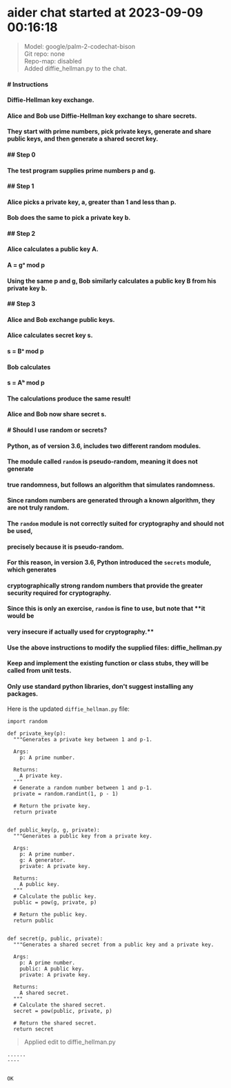 
# aider chat started at 2023-09-09 00:16:18

> Model: google/palm-2-codechat-bison  
> Git repo: none  
> Repo-map: disabled  
> Added diffie_hellman.py to the chat.  

#### # Instructions  
####   
#### Diffie-Hellman key exchange.  
####   
#### Alice and Bob use Diffie-Hellman key exchange to share secrets.  
#### They start with prime numbers, pick private keys, generate and share public keys, and then generate a shared secret key.  
####   
#### ## Step 0  
####   
#### The test program supplies prime numbers p and g.  
####   
#### ## Step 1  
####   
#### Alice picks a private key, a, greater than 1 and less than p.  
#### Bob does the same to pick a private key b.  
####   
#### ## Step 2  
####   
#### Alice calculates a public key A.  
####   
####     A = gᵃ mod p  
####   
#### Using the same p and g, Bob similarly calculates a public key B from his private key b.  
####   
#### ## Step 3  
####   
#### Alice and Bob exchange public keys.  
#### Alice calculates secret key s.  
####   
####     s = Bᵃ mod p  
####   
#### Bob calculates  
####   
####     s = Aᵇ mod p  
####   
#### The calculations produce the same result!  
#### Alice and Bob now share secret s.  
#### # Should I use random or secrets?  
####   
#### Python, as of version 3.6, includes two different random modules.  
####   
#### The module called `random` is pseudo-random, meaning it does not generate  
#### true randomness, but follows an algorithm that simulates randomness.  
#### Since random numbers are generated through a known algorithm, they are not truly random.  
####   
#### The `random` module is not correctly suited for cryptography and should not be used,  
#### precisely because it is pseudo-random.  
####   
#### For this reason, in version 3.6, Python introduced the `secrets` module, which generates  
#### cryptographically strong random numbers that provide the greater security required for cryptography.  
####   
#### Since this is only an exercise, `random` is fine to use, but note that **it would be  
#### very insecure if actually used for cryptography.**  
#### ####  
####   
#### Use the above instructions to modify the supplied files: diffie_hellman.py  
#### Keep and implement the existing function or class stubs, they will be called from unit tests.  
#### Only use standard python libraries, don't suggest installing any packages.  

Here is the updated `diffie_hellman.py` file:

```
import random

def private_key(p):
  """Generates a private key between 1 and p-1.

  Args:
    p: A prime number.

  Returns:
    A private key.
  """
  # Generate a random number between 1 and p-1.
  private = random.randint(1, p - 1)

  # Return the private key.
  return private


def public_key(p, g, private):
  """Generates a public key from a private key.

  Args:
    p: A prime number.
    g: A generator.
    private: A private key.

  Returns:
    A public key.
  """
  # Calculate the public key.
  public = pow(g, private, p)

  # Return the public key.
  return public


def secret(p, public, private):
  """Generates a shared secret from a public key and a private key.

  Args:
    p: A prime number.
    public: A public key.
    private: A private key.

  Returns:
    A shared secret.
  """
  # Calculate the shared secret.
  secret = pow(public, private, p)

  # Return the shared secret.
  return secret
```

> Applied edit to diffie_hellman.py  
```
......
----


OK

```